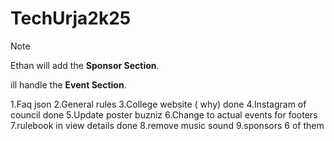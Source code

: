 # TechUrja2k25

> [!NOTE]
> Ethan will add the **Sponsor Section**.
> 
> ill handle the **Event Section**.


1.Faq json
2.General rules
3.College website ( why) done
4.Instagram of council done
5.Update poster buzniz 
6.Change to actual events for footers
7.rulebook in view details done
8.remove music sound 
9.sponsors 6 of them